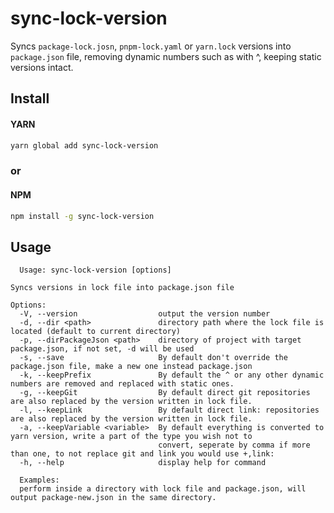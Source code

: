 # sync-lock-version

Syncs `package-lock.josn`, `pnpm-lock.yaml` or `yarn.lock` versions into `package.json` file, removing dynamic numbers such as with ^, keeping static versions intact.

## Install

#### YARN

```bash
yarn global add sync-lock-version
```

### or

#### NPM

```bash
npm install -g sync-lock-version
```

## Usage

```
  Usage: sync-lock-version [options]

Syncs versions in lock file into package.json file

Options:
  -V, --version                  output the version number
  -d, --dir <path>               directory path where the lock file is located (default to current directory)
  -p, --dirPackageJson <path>    directory of project with target package.json, if not set, -d will be used
  -s, --save                     By default don't override the package.json file, make a new one instead package.json
  -k, --keepPrefix               By default the ^ or any other dynamic numbers are removed and replaced with static ones.
  -g, --keepGit                  By default direct git repositories are also replaced by the version written in lock file.
  -l, --keepLink                 By default direct link: repositories are also replaced by the version written in lock file.
  -a, --keepVariable <variable>  By default everything is converted to yarn version, write a part of the type you wish not to
                                 convert, seperate by comma if more than one, to not replace git and link you would use +,link:
  -h, --help                     display help for command

  Examples:
  perform inside a directory with lock file and package.json, will output package-new.json in the same directory.

```
